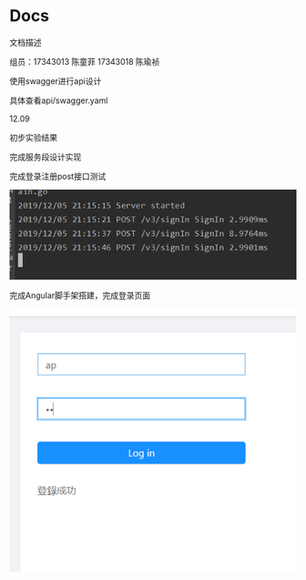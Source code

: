 # Docs
文档描述

组员：17343013 陈童菲 17343018 陈瑜祯

使用swagger进行api设计

具体查看api/swagger.yaml





12.09

初步实验结果

完成服务段设计实现

完成登录注册post接口测试

![](img/2.PNG)

完成Angular脚手架搭建，完成登录页面

![](img/1.PNG)